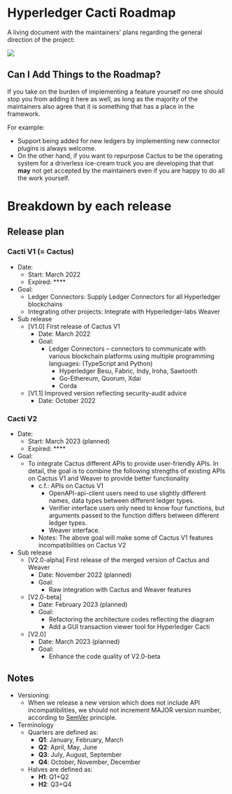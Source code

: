 # Hyperledger Cacti Roadmap

A living document with the maintainers' plans regarding the general direction of the project:

![](https://media.giphy.com/media/llmrnMkLqcssM6sYG7/giphy-downsized.gif)

## Can I Add Things to the Roadmap?

If you take on the burden of implementing a feature yourself no one should stop you from adding it here as well, as long as the majority of the maintainers also agree that it is something that has a place in the framework.

For example: 
* Support being added for new ledgers by implementing new connector plugins is always welcome.
* On the other hand, if you want to repurpose Cactus to be the operating system for a driverless ice-cream truck you are developing that that **may** not get accepted by the maintainers even if you are happy to do all the work yourself. 

# Breakdown by each release

## Release plan

### Cacti V1 (= Cactus)
- Date: 
    - Start: March 2022
    - Expired: ****
- Goal:
    - Ledger Connectors: Supply Ledger Connectors for all Hyperledger blockchains
    - Integrating other projects: Integrate with Hyperledger-labs Weaver
- Sub release
    - [V1.0] First release of Cactus V1
        - Date: March 2022
        - Goal:
            - Ledger Connectors – connectors to communicate with various blockchain platforms using multiple programming languages: (TypeScript and Python)
                - Hyperledger Besu, Fabric, Indy, Iroha, Sawtooth
                - Go-Ethereum, Quorum, Xdai
                - Corda
    - [V1.1] Improved version reflecting security-audit advice
        - Date: October 2022

### Cacti V2
- Date: 
    - Start: March 2023 (planned)
    - Expired: ****
- Goal:
    - To integrate Cactus different APIs to provide user-friendly APIs.  In detail, the goal is to combine the following strengths of existing APIs on Cactus V1 and Weaver to provide better functionality
        - c.f.: APIs on Cactus V1 
            - OpenAPI-api-client users need to use slightly different names, data types between different ledger types.
            - Verifier interface users only need to know four functions, but arguments passed to the function differs between different ledger types.
            - Weaver interface.
        - Notes: The above goal will make some of Cactus V1 features incompatibilities on Cactus V2
- Sub release
    - [V2.0-alpha] First release of the merged version of Cactus and Weaver
        - Date: November 2022 (planned)
        - Goal:
            - Raw integration with Cactus and Weaver features
    - [V2.0-beta]
        - Date: February 2023 (planned)
        - Goal:
            - Refactoring the architecture codes reflecting the diagram
            - Add a GUI transaction viewer tool for Hyperledger Cacti 
    - [V2.0]
        - Date: March 2023 (planned)
        - Goal:
            - Enhance the code quality of V2.0-beta

## Notes

- Versioning:
    - When we release a new version which does not include API incompatibilities, we should not increment MAJOR version number, according to [SemVer](https://semver.org/) principle.
- Terminology
    - Quarters are defined as:
        - **Q1**: January, February, March
        - **Q2**: April, May, June
        - **Q3**: July, August, September
        - **Q4**: October, November, December
    - Halves are defined as:
        - **H1**: Q1+Q2
        - **H2**: Q3+Q4